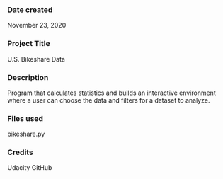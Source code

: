 ### Date created
November 23, 2020

### Project Title
U.S. Bikeshare Data

### Description
Program that calculates statistics and builds an interactive environment where a user can choose the data and filters for a dataset to analyze.

### Files used
bikeshare.py

### Credits
Udacity
GitHub